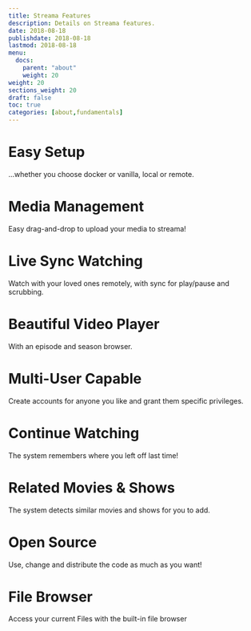 ```yaml
---
title: Streama Features
description: Details on Streama features.
date: 2018-08-18
publishdate: 2018-08-18
lastmod: 2018-08-18
menu:
  docs:
    parent: "about"
    weight: 20
weight: 20
sections_weight: 20
draft: false
toc: true
categories: [about,fundamentals]
---
```


# Easy Setup

...whether you choose docker or vanilla, local or remote.


# Media Management

Easy drag-and-drop to upload your media to streama!


# Live Sync Watching

Watch with your loved ones remotely, with sync for play/pause and scrubbing.


# Beautiful Video Player

With an episode and season browser.


# Multi-User Capable

Create accounts for anyone you like and grant them specific privileges.


# Continue Watching

The system remembers where you left off last time!


# Related Movies & Shows

The system detects similar movies and shows for you to add.


# Open Source

Use, change and distribute the code as much as you want!


# File Browser

Access your current Files with the built-in file browser


